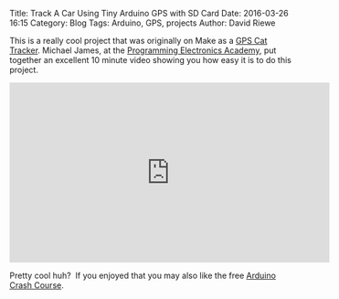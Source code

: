Title: Track A Car Using Tiny Arduino GPS with SD Card
Date: 2016-03-26 16:15
Category: Blog
Tags: Arduino, GPS, projects
Author: David Riewe

This is a really cool project that was originally on Make as a [GPS Cat Tracker](http://makezine.com/projects/make-37/gps-cat-tracker-2/). Michael James, at the [Programming Electronics Academy](http://electronics.ontraport.com/t?orid=9558&opid=1), put together an excellent 10 minute video showing you how easy it is to do this project.

<iframe width="560" height="315" src="https://www.youtube.com/embed/cn6Z6zZhgqU" frameborder="0" allowfullscreen></iframe>

Pretty cool huh?  If you enjoyed that you may also like the free
[Arduino Crash Course](http://goo.gl/Az3R3k).
